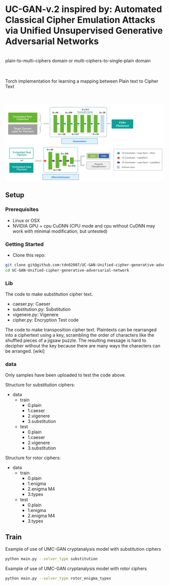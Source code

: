# UC-GAN-v.2 inspired by: Automated Classical Cipher Emulation Attacks via Unified Unsupervised Generative Adversarial Networks

\
plain-to-multi-ciphers domain or  multi-ciphers-to-single-plain domain

\
\
Torch implementation for learning a mapping between Plain text to Cipher Text


\
\
<img src="img/img.PNG" width="900px"/>

## Setup

### Prerequisites

- Linux or OSX
- NVIDIA GPU + cpu CuDNN (CPU mode and cpu without CuDNN may work with minimal modification, but untested)

### Getting Started

- Clone this repo:

```bash
git clone git@github.com:tdn02007/UC-GAN-Unified-cipher-generative-adversarial-network.git
cd UC-GAN-Unified-cipher-generative-adversarial-network
```

### Lib

The code to make substitution cipher text.

- caeser.py: Caeser
- substitution.py: Substitution
- vigenere.py: Vigenere
- cipher.py: Encryption Test code

The code to make transposition cipher text.
Plaintexts can be rearranged into a ciphertext using a key, scrambling the order of characters like the shuffled pieces of a jigsaw puzzle. The resulting message is hard to decipher without the key because there are many ways the characters can be arranged. [wiki]



### data

Only samples have been uploaded to test the code above.

Structure for substitution ciphers:

- data
  - train
    - 0.plain
    - 1.caeser
    - 2.vigenere
    - 3.substitution
  - test
    - 0.plain
    - 1.caeser
    - 2.vigenere
    - 3.substitution


Structure for rotor ciphers:

- data
  - train
    - 0.plain
    - 1.enigma
    - 2.enigma M4
    - 3.typex
  - test
    - 0.plain
    - 1.enigma
    - 2.enigma M4
    - 3.typex


## Train

Example of use of UMC-GAN cryptanalysis model with substitution ciphers
```bash
python main.py --solver_type substitution
```
Example of use of UMC-GAN cryptanalysis model with rotor ciphers
```bash
python main.py --solver_type rotor_enigma_typex
```
